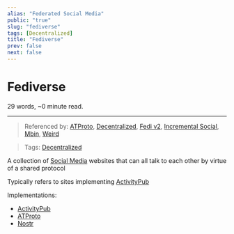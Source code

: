 ```yaml
---
alias: "Federated Social Media"
public: "true"
slug: "fediverse"
tags: [Decentralized]
title: "Fediverse"
prev: false
next: false
---
```

<script setup>
import { data } from '../../git.data.ts';
import { useData } from 'vitepress';
const pageData = useData();
</script>
<h1 class="p-name">Fediverse</h1>
<p>29 words, ~0 minute read. <span v-html="data[`site/${pageData.page.value.relativePath}`]" /></p>
<hr/>

> Referenced by: [ATProto](/garden/atproto/index.md), [Decentralized](/garden/decentralized/index.md), [Fedi v2](/garden/fedi-v2/index.md), [Incremental Social](/garden/incremental-social/index.md), [Mbin](/garden/mbin/index.md), [Weird](/garden/weird/index.md)

> Tags: [Decentralized](/garden/decentralized/index.md)

A collection of [Social Media](/garden/social-media/index.md) websites that can all talk to each other by virtue of a shared protocol

Typically refers to sites implementing [ActivityPub](/garden/activitypub/index.md)

Implementations:
- [ActivityPub](/garden/activitypub/index.md)
- [ATProto](/garden/atproto/index.md)
- [Nostr](/garden/nostr/index.md)